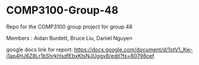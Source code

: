 # COMP3100-Group-48
Repo for the COMP3100 group project for group 48

Members : Aidan Burdett, Bruce Liu, Daniel Nguyen

google docs link for report: 
https://docs.google.com/document/d/1otV1_Kw-i1ap4HJ6Z8Lr1bShrkHsdfEbxKtsNJUggv8/edit?ts=60798cef
